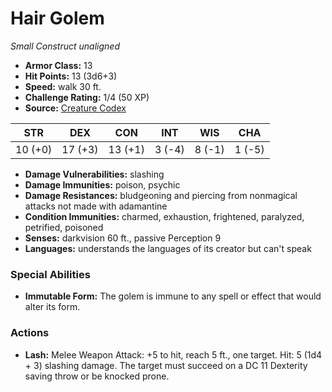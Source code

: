 # Hair Golem

*Small* *Construct* *unaligned*

- **Armor Class:** 13
- **Hit Points:** 13 (3d6+3)
- **Speed:** walk 30 ft.
- **Challenge Rating:** 1/4 (50 XP)
- **Source:** [Creature Codex](https://koboldpress.com/kpstore/product/creature-codex-for-5th-edition-dnd/)

| STR | DEX | CON | INT | WIS | CHA |
| --- | --- | --- | --- | --- | --- |
| 10 (+0) | 17 (+3) | 13 (+1) | 3 (-4) | 8 (-1) | 1 (-5) |

- **Damage Vulnerabilities:** slashing
- **Damage Immunities:** poison, psychic
- **Damage Resistances:** bludgeoning and piercing from nonmagical attacks not made with adamantine
- **Condition Immunities:** charmed, exhaustion, frightened, paralyzed, petrified, poisoned
- **Senses:** darkvision 60 ft., passive Perception 9
- **Languages:** understands the languages of its creator but can't speak
### Special Abilities
- **Immutable Form:** The golem is immune to any spell or effect that would alter its form.
### Actions
- **Lash:** Melee Weapon Attack: +5 to hit, reach 5 ft., one target. Hit: 5 (1d4 + 3) slashing damage. The target must succeed on a DC 11 Dexterity saving throw or be knocked prone.
